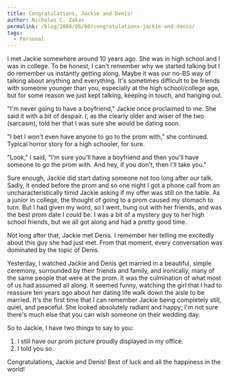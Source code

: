 ```yaml
---
title: Congratulations, Jackie and Denis!
author: Nicholas C. Zakas
permalink: /blog/2008/06/08/congratulations-jackie-and-denis/
tags:
  - Personal
---
```

I met Jackie somewhere around 10 years ago. She was in high school and I was in college. To be honest, I can't remember why we started talking but I do remember us instantly getting along. Maybe it was our no-BS way of talking about anything and everything. It's sometimes difficult to be friends with someone younger than you, especially at the high school/college age, but for some reason we just kept talking, keeping in touch, and hanging out.

"I'm never going to have a boyfriend," Jackie once proclaimed to me. She said it with a bit of despair. I, as the clearly older and wiser of the two (sarcasm), told her that I was sure she would be dating soon.

"I bet I won't even have anyone to go to the prom with," she continued. Typical horror story for a high schooler, for sure.

"Look," I said, "I'm sure you'll have a boyfriend and then you'll have someone to go the prom with. And hey, if you don't, then I'll take you."

Sure enough, Jackie did start dating someone not too long after our talk. Sadly, it ended before the prom and so one night I got a phone call from an uncharacteristically timid Jackie asking if my offer was still on the table. As a junior in college, the thought of going to a prom caused my stomach to turn. But I had given my word, so I went, hung out with her friends, and was the best prom date I could be. I was a bit of a mystery guy to her high school friends, but we all got along and had a pretty good time.

Not long after that, Jackie met Denis. I remember her telling me excitedly about this guy she had just met. From that moment, every conversation was dominated by the topic of Denis.

Yesterday, I watched Jackie and Denis get married in a beautiful, simple ceremony, surrounded by their friends and family, and ironically, many of the same people that were at the prom. It was the culmination of what most of us had assumed all along. It seemed funny, watching the girl that I had to reassure ten years ago about her dating life walk down the aisle to be married. It's the first time that I can remember Jackie being completely still, quiet, and peaceful. She looked absolutely radiant and happy; I'm not sure there's much else that you can wish someone on their wedding day.

So to Jackie, I have two things to say to you:

  1. I still have our prom picture proudly displayed in my office.
  2. I told you so.

Congratulations, Jackie and Denis! Best of luck and all the happiness in the world!
